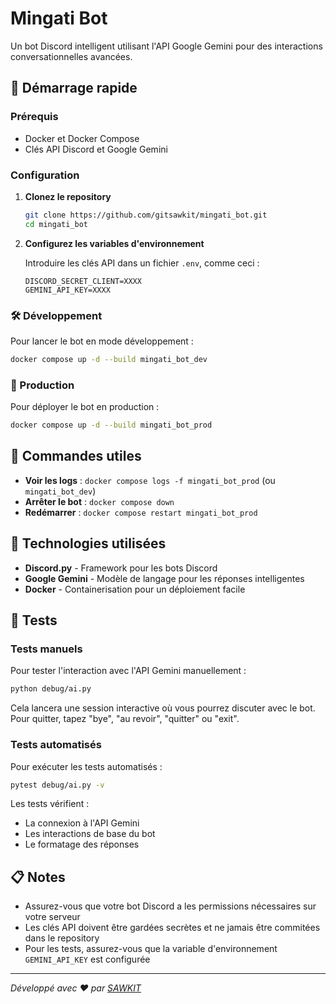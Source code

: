 # Mingati Bot

Un bot Discord intelligent utilisant l'API Google Gemini pour des interactions conversationnelles avancées.

## 🚀 Démarrage rapide

### Prérequis

- Docker et Docker Compose
- Clés API Discord et Google Gemini

### Configuration

1. **Clonez le repository**
   ```bash
   git clone https://github.com/gitsawkit/mingati_bot.git
   cd mingati_bot
   ```

2. **Configurez les variables d'environnement**
   
   Introduire les clés API dans un fichier `.env`, comme ceci :
   ```
   DISCORD_SECRET_CLIENT=XXXX
   GEMINI_API_KEY=XXXX
   ```

### 🛠️ Développement

Pour lancer le bot en mode développement :

```bash
docker compose up -d --build mingati_bot_dev
```

### 🚀 Production

Pour déployer le bot en production :

```bash
docker compose up -d --build mingati_bot_prod
```

## 📝 Commandes utiles

- **Voir les logs** : `docker compose logs -f mingati_bot_prod` (ou `mingati_bot_dev`)
- **Arrêter le bot** : `docker compose down`
- **Redémarrer** : `docker compose restart mingati_bot_prod`

## 🔧 Technologies utilisées

- **Discord.py** - Framework pour les bots Discord
- **Google Gemini** - Modèle de langage pour les réponses intelligentes
- **Docker** - Containerisation pour un déploiement facile

## 🧪 Tests

### Tests manuels

Pour tester l'interaction avec l'API Gemini manuellement :

```bash
python debug/ai.py
```

Cela lancera une session interactive où vous pourrez discuter avec le bot. Pour quitter, tapez "bye", "au revoir", "quitter" ou "exit".

### Tests automatisés

Pour exécuter les tests automatisés :

```bash
pytest debug/ai.py -v
```

Les tests vérifient :
- La connexion à l'API Gemini
- Les interactions de base du bot
- Le formatage des réponses

## 📋 Notes

- Assurez-vous que votre bot Discord a les permissions nécessaires sur votre serveur
- Les clés API doivent être gardées secrètes et ne jamais être commitées dans le repository
- Pour les tests, assurez-vous que la variable d'environnement `GEMINI_API_KEY` est configurée

---

*Développé avec ❤️ par [SAWKIT](https://github.com/gitsawkit)*
